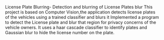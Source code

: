 License Plate Blurring- Detection and blurring of License Plates blur
This project is based on Computer Vision,the application detects license plates of the vehicles using a trained classifier and blurs it
Implemented a program to detect the License plate and blur that region for privacy concerns of the vehicle owners.
It uses a haar cascade classifier to identify plates and Gaussian blur to hide the license number on the plate.
